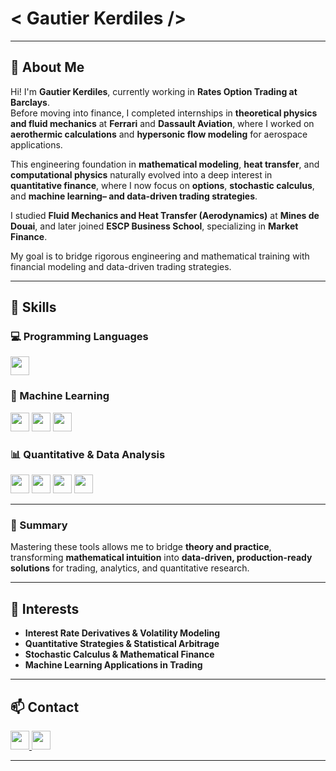 # < Gautier Kerdiles />

---

## 👋 About Me

Hi! I'm **Gautier Kerdiles**, currently working in **Rates Option Trading at Barclays**.  
Before moving into finance, I completed internships in **theoretical physics and fluid mechanics** at **Ferrari** and **Dassault Aviation**, where I worked on **aerothermic calculations** and **hypersonic flow modeling** for aerospace applications.  

This engineering foundation in **mathematical modeling**, **heat transfer**, and **computational physics** naturally evolved into a deep interest in **quantitative finance**, where I now focus on **options**, **stochastic calculus**, and **machine learning– and data-driven trading strategies**.

I studied **Fluid Mechanics and Heat Transfer (Aerodynamics)** at **Mines de Douai**, and later joined **ESCP Business School**, specializing in **Market Finance**.  

My goal is to bridge rigorous engineering and mathematical training with financial modeling and data-driven trading strategies.

---

## 🧠 Skills

### 💻 Programming Languages  
<a href="https://www.python.org/"><img src="https://img.shields.io/badge/Python-3776AB?logo=python&logoColor=white&style=for-the-badge" height="30"></a>

### 🤖 Machine Learning  
<a href="https://scikit-learn.org/"><img src="https://img.shields.io/badge/Scikit--Learn-F7931E?logo=scikitlearn&logoColor=white&style=for-the-badge" height="30"></a>
<a href="https://www.tensorflow.org/"><img src="https://img.shields.io/badge/TensorFlow-FF6F00?logo=tensorflow&logoColor=white&style=for-the-badge" height="30"></a>
<a href="https://xgboost.readthedocs.io/"><img src="https://img.shields.io/badge/XGBoost-EB5E28?logo=xgboost&logoColor=white&style=for-the-badge" height="30"></a>

### 📊 Quantitative & Data Analysis  
<a href="https://numpy.org/"><img src="https://img.shields.io/badge/NumPy-013243?logo=numpy&logoColor=white&style=for-the-badge" height="30"></a>
<a href="https://pandas.pydata.org/"><img src="https://img.shields.io/badge/Pandas-150458?logo=pandas&logoColor=white&style=for-the-badge" height="30"></a>
<a href="https://matplotlib.org/"><img src="https://img.shields.io/badge/Matplotlib-11557C?logo=matplotlib&logoColor=white&style=for-the-badge" height="30"></a>
<a href="https://jupyter.org/"><img src="https://img.shields.io/badge/Jupyter-F37626?logo=jupyter&logoColor=white&style=for-the-badge" height="30"></a>

---

### 🧩 Summary
Mastering these tools allows me to bridge **theory and practice**, transforming **mathematical intuition** into **data-driven, production-ready solutions** for trading, analytics, and quantitative research.

---

## 🚀 Interests
- **Interest Rate Derivatives & Volatility Modeling**  
- **Quantitative Strategies & Statistical Arbitrage**  
- **Stochastic Calculus & Mathematical Finance**  
- **Machine Learning Applications in Trading**

---

## 📫 Contact

<a href="https://www.linkedin.com/in/gautier-kerdiles">
  <img src="https://img.shields.io/badge/LinkedIn-0A66C2?logo=linkedin&logoColor=white&style=for-the-badge" height="30">
</a>
<a href="mailto:gau.kerdiles7@gmail.com">
  <img src="https://img.shields.io/badge/Email-D14836?logo=gmail&logoColor=white&style=for-the-badge" height="30">
</a>

---